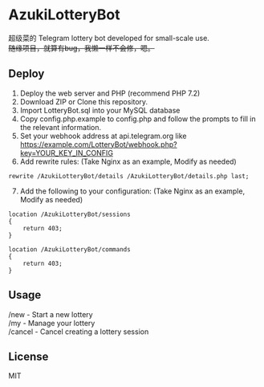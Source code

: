 # AzukiLotteryBot
超级菜的 Telegram lottery bot developed for small-scale use.<br>
~~随缘项目，就算有bug，我懒一样不会修，嗯。~~

## Deploy
1. Deploy the web server and PHP (recommend PHP 7.2)
2. Download ZIP or Clone this repository.
3. Import LotteryBot.sql into your MySQL database
4. Copy config.php.example to config.php and follow the prompts to fill in the relevant information.
5. Set your webhook address at api.telegram.org like https://example.com/LotteryBot/webhook.php?key=YOUR_KEY_IN_CONFIG
6. Add rewrite rules: (Take Nginx as an example, Modify as needed)
```
rewrite /AzukiLotteryBot/details /AzukiLotteryBot/details.php last;
```
7. Add the following to your configuration: (Take Nginx as an example, Modify as needed)
```
location /AzukiLotteryBot/sessions
{
    return 403;
}
    
location /AzukiLotteryBot/commands
{
    return 403;
}
```

## Usage
/new - Start a new lottery<br>
/my - Manage your lottery<br>
/cancel - Cancel creating a lottery session<br>

## License
MIT
